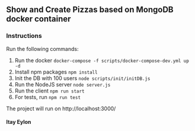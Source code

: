 ## Show and Create Pizzas based on MongoDB docker container

### Instructions
Run the following commands:
1. Run the docker `docker-compose -f scripts/docker-compose-dev.yml up -d`
2. Install npm packages `npm install`
3. Init the DB with 100 users `node scripts/init/initDB.js`
4. Run the NodeJS server `node server.js`
5. Run the client `npm run start`
6. For tests, run `npm run test`

The project will run on http://localhost:3000/

#### Itay Eylon
